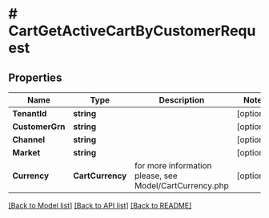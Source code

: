 # # CartGetActiveCartByCustomerRequest


## Properties 


Name | Type | Description | Notes
------------ | ------------- | ------------- | -------------
**TenantId**| **string** |   | [optional]
**CustomerGrn**| **string** |   | [optional]
**Channel**| **string** |   | [optional]
**Market**| **string** |   | [optional]
**Currency**| **CartCurrency** |  for more information please, see Model/CartCurrency.php  | [optional]


[[Back to Model list]](../../README.md#models) [[Back to API list]](../../README.md#endpoints) [[Back to README]](../../README.md)

